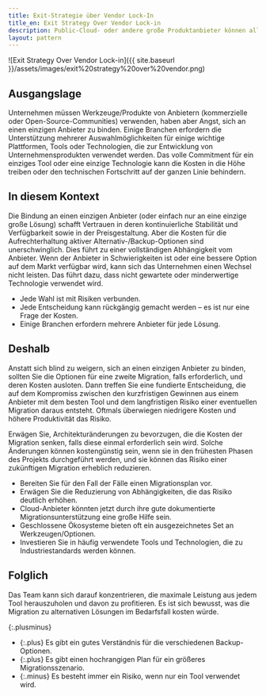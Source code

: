 ```yaml
---
title: Exit-Strategie über Vendor Lock-In
title_en: Exit Strategy Over Vendor Lock-in
description: Public-Cloud- oder andere große Produktanbieter können alle Aspekte des Aufbaus und Betriebs einer Cloud-Native-Plattform übernehmen. Ihre Tools sind oft hervorragend. Aber wenn man sich auf einen Anbieter/eine Technologie/Plattform festlegt, ist es wichtig, eine alternative Lösung und die mit der Umstellung verbundenen Kosten zu identifizieren.
layout: pattern
---
```


![Exit Strategy Over Vendor Lock-in]({{ site.baseurl }}/assets/images/exit%20strategy%20over%20vendor.png)

## Ausgangslage

Unternehmen müssen Werkzeuge/Produkte von Anbietern (kommerzielle oder Open-Source-Communities) verwenden, haben aber Angst, sich an einen einzigen Anbieter zu binden. 
Einige Branchen erfordern die Unterstützung mehrerer Auswahlmöglichkeiten für einige wichtige Plattformen, Tools oder Technologien, die zur Entwicklung von Unternehmensprodukten verwendet werden.
Das volle Commitment für ein einziges Tool oder eine einzige Technologie kann die Kosten in die Höhe treiben oder den technischen Fortschritt auf der ganzen Linie behindern.

## In diesem Kontext

Die Bindung an einen einzigen Anbieter (oder einfach nur an eine einzige große Lösung) schafft Vertrauen in deren kontinuierliche Stabilität und Verfügbarkeit sowie in der Preisgestaltung.
Aber die Kosten für die Aufrechterhaltung aktiver Alternativ-/Backup-Optionen sind unerschwinglich.
Dies führt zu einer vollständigen Abhängigkeit vom Anbieter.
Wenn der Anbieter in Schwierigkeiten ist oder eine bessere Option auf dem Markt verfügbar wird, kann sich das Unternehmen einen Wechsel nicht leisten.
Das führt dazu, dass nicht gewartete oder minderwertige Technologie verwendet wird.

* Jede Wahl ist mit Risiken verbunden.
* Jede Entscheidung kann rückgängig gemacht werden &ndash; es ist nur eine Frage der Kosten.
* Einige Branchen erfordern mehrere Anbieter für jede Lösung.

## Deshalb

Anstatt sich blind zu weigern, sich an einen einzigen Anbieter zu binden, sollten Sie die Optionen für eine zweite Migration, falls erforderlich, und deren Kosten ausloten.
Dann treffen Sie eine fundierte Entscheidung, die auf dem Kompromiss zwischen den kurzfristigen Gewinnen aus einem Anbieter mit dem besten Tool und dem langfristigen Risiko einer eventuellen Migration daraus entsteht.
Oftmals überwiegen niedrigere Kosten und höhere Produktivität das Risiko.

Erwägen Sie, Architekturänderungen zu bevorzugen, die die Kosten der Migration senken, falls diese einmal erforderlich sein wird.
Solche Änderungen können kostengünstig sein, wenn sie in den frühesten Phasen des Projekts durchgeführt werden, und sie können das Risiko einer zukünftigen Migration erheblich reduzieren.

* Bereiten Sie für den Fall der Fälle einen Migrationsplan vor.
* Erwägen Sie die Reduzierung von Abhängigkeiten, die das Risiko deutlich erhöhen.
* Cloud-Anbieter könnten jetzt durch ihre gute dokumentierte Migrationsunterstützung eine große Hilfe sein.
* Geschlossene Ökosysteme bieten oft ein ausgezeichnetes Set an Werkzeugen/Optionen.
* Investieren Sie in häufig verwendete Tools und Technologien, die zu Industriestandards werden können.

## Folglich

Das Team kann sich darauf konzentrieren, die maximale Leistung aus jedem Tool herauszuholen und davon zu profitieren.
Es ist sich bewusst, was die Migration zu alternativen Lösungen im Bedarfsfall kosten würde.

{:.plusminus}
- {:.plus} Es gibt ein gutes Verständnis für die verschiedenen Backup-Optionen.
- {:.plus} Es gibt einen hochrangigen Plan für ein größeres Migrationsszenario.
- {:.minus} Es besteht immer ein Risiko, wenn nur ein Tool verwendet wird.
